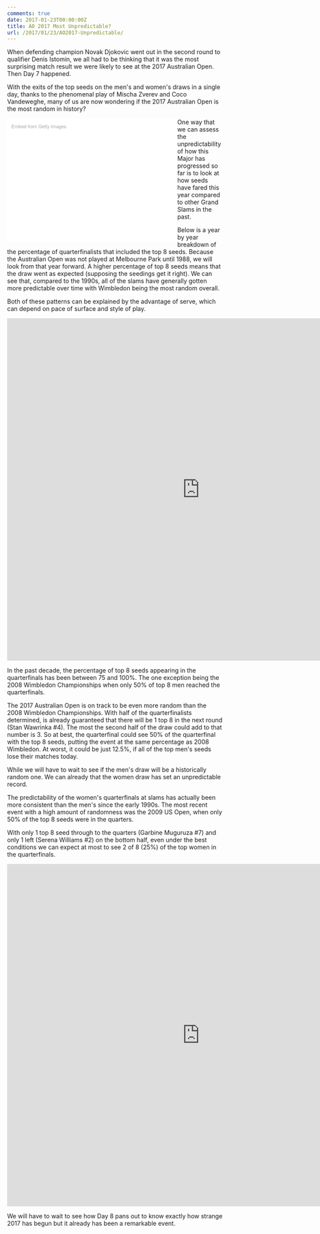 ```yaml
---
comments: true
date: 2017-01-23T00:00:00Z
title: AO 2017 Most Unpredictable?
url: /2017/01/23/AO2017-Unpredictable/
---
```


When defending champion Novak Djokovic went out in the second round to qualifier Denis Istomin, we all had to be thinking that it was the most surprising match result we were likely to see at the 2017 Australian Open. Then Day 7 happened. 

With the exits of the top seeds on the men's and women's draws in a single day, thanks to the phenomenal play of Mischa Zverev and Coco Vandeweghe, many of us are now wondering if the 2017 Australian Open is the most random in history?

<div class="getty embed image" style="background-color:#fff;display:inline-block;font-family:'Helvetica Neue',Helvetica,Arial,sans-serif;color:#a7a7a7;font-size:11px;width:75%;max-width:594px;float:left; padding:2%;"><div style="padding:0;margin:0;text-align:left;"><a href="http://www.gettyimages.com/detail/632360270" target="_blank" style="color:#a7a7a7;text-decoration:none;font-weight:normal !important;border:none;display:inline-block;">Embed from Getty Images</a></div><div style="overflow:hidden;position:relative;height:0;padding:66.666667% 0 0 0;width:100%;"><iframe src="//embed.gettyimages.com/embed/632360270?et=dwH1hz3JQKdGfVvQ_5mpBw&viewMoreLink=on&sig=mIJCvsgq1sq24iHHICs4Zldb4WP85JZpW1fno3ulH3o=&caption=true" width="594" height="396" scrolling="no" frameborder="0" style="display:inline-block;position:absolute;top:0;left:0;width:100%;height:100%;margin:0;"></iframe></div><p style="margin:0;"></p></div>


One way that we can assess the unpredictability of how this Major has progressed so far is to look at how seeds have fared this year compared to other Grand Slams in the past. 

Below is a year by year breakdown of the percentage of quarterfinalists that included the top 8 seeds. Because the Australian Open was not played at Melbourne Park until 1988, we will look from that year forward. A higher percentage of top 8 seeds means that the draw went as expected (supposing the seedings get it right). We can see that, compared to the 1990s, all of the slams have generally gotten more predictable over time with Wimbledon being the most random overall. 

Both of these patterns can be explained by the advantage of serve, which can depend on pace of surface and style of play.


<iframe width="900" height="800" frameborder="0" scrolling="no" src="https://plot.ly/~on-the-t/1083.embed"></iframe>

In the past decade, the percentage of top 8 seeds appearing in the quarterfinals has been between 75 and 100%. The one exception being the 2008 Wimbledon Championships when only 50% of top 8 men reached the quarterfinals. 

The 2017 Australian Open is on track to be even more random than the 2008 Wimbledon Championships. With half of the quarterfinalists determined, is already guaranteed that there will be 1 top 8 in the next round (Stan Wawrinka #4). The most the second half of the draw could add to that number is 3. So at best, the quarterfinal could see 50% of the quarterfinal with the top 8 seeds, putting the event at the same percentage as 2008 Wimbledon. At worst, it could be just 12.5%, if all of the top men's seeds lose their matches today.

While we will have to wait to see if the men's draw will be a historically random one. We can already that the women draw has set an unpredictable record. 

The predictability of the women's quarterfinals at slams has actually been more consistent than the men's since the early 1990s. The most recent event with a high amount of randomness was the 2009 US Open, when only 50% of the top 8 seeds were in the quarters. 

With only 1 top 8 seed through to the quarters (Garbine Muguruza #7) and only 1 left (Serena Williams #2) on the bottom half, even under the best conditions we can expect at most to see 2 of 8 (25%) of the top women in the quarterfinals. 

<iframe width="900" height="800" frameborder="0" scrolling="no" src="https://plot.ly/~on-the-t/1085.embed"></iframe>

We will have to wait to see how Day 8 pans out to know exactly how strange 2017 has begun but it already has been a remarkable event.


